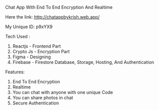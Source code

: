 Chat App With End To End Encryption And Realtime

Here the link: http://chatappbykrish.web.app/

My Unique ID: p9xYX9 

Tech Used :
1) Reactjs - Frontend Part
2) Crypto Js - Encryption Part
3) Figma - Designing
4) Firebase - Firestore Database, Storage, Hosting, And Authentication

Features: 
1. End To End Encryption
2. Realtime
3. You can chat with anyone with one unique Code
4. You can share photos in chat
5. Secure Authentication


